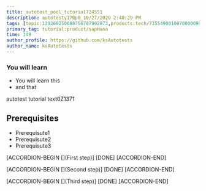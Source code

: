 ```yaml
---
title: autotest_pool_tutorial724S51
description: autotesty17Bp0_10/27/2020 2:40:29 PM
tags: [topic:139269250608756787992873,products:tech/73554900100700000996,tutorial:experience/advanced]
primary_tag: tutorial:product/sapHana
time: 349
author_profile: https://github.com/ksAutotests
author_name: ksAutotests
---
```

### You will learn
- You will learn this
- and that

autotest tutorial text0Z1371

## Prerequisites
- Prerequisute1
- Prerequisute2
- Prerequisute3

[ACCORDION-BEGIN [](First step)]
[DONE]
[ACCORDION-END]

[ACCORDION-BEGIN [](Second step)]
[DONE]
[ACCORDION-END]

[ACCORDION-BEGIN [](Third step)]
[DONE]
[ACCORDION-END]

